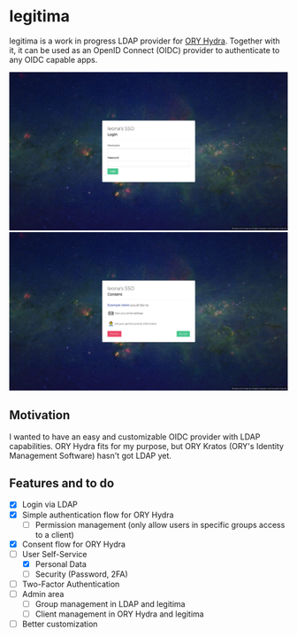 # legitima

legitima is a work in progress LDAP provider for [ORY Hydra](https://www.ory.sh/hydra/). Together with it, it can be used as an OpenID Connect (OIDC) provider to authenticate to any OIDC capable apps. 

![](_readme/image-login.jpg)
![](_readme/image-consent.jpg)

## Motivation
I wanted to have an easy and customizable OIDC provider with LDAP capabilities. ORY Hydra fits for my purpose, but ORY Kratos (ORY's Identity Management Software) hasn't got LDAP yet.

## Features and to do
- [x] Login via LDAP
- [x] Simple authentication flow for ORY Hydra
  - [ ] Permission management (only allow users in specific groups access to a client)
- [x] Consent flow for ORY Hydra
- [ ] User Self-Service
  - [x] Personal Data
  - [ ] Security (Password, 2FA)
- [ ] Two-Factor Authentication
- [ ] Admin area
  - [ ] Group management in LDAP and legitima
  - [ ] Client management in ORY Hydra and legitima
- [ ] Better customization
